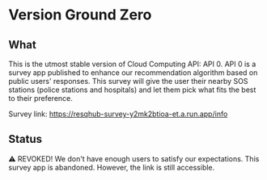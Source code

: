 # Version Ground Zero
## What
This is the utmost stable version of Cloud Computing API: API 0. API 0 is a survey app published to enhance our recommendation algorithm based on public users' responses. This survey will give the user their nearby SOS stations (police stations and hospitals) and let them pick what fits the best to their preference.

Survey link: https://resqhub-survey-y2mk2btioa-et.a.run.app/info

## Status
⚠️ REVOKED! We don't have enough users to satisfy our expectations. This survey app is abandoned. However, the link is still accessible.














